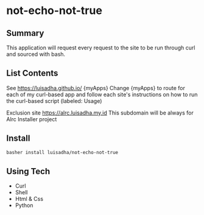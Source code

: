 # not-echo-not-true

## Summary

This application will request every request to the site to be run through curl and sourced with bash.

## List Contents

See https://luisadha.github.io/ {myApps} Change {myApps} to route for each of my curl-based app and follow each site's instructions on how to run the curl-based script (labeled: Usage)

Exclusion site https://alrc.luisadha.my.id This subdomain will be always for Alrc Installer project

## Install 
```sh
basher install luisadha/not-echo-not-true
```
## Using Tech
- Curl
- Shell
- Html & Css
- Python
